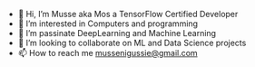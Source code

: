 - 👋 Hi, I’m Musse aka Mos a TensorFlow Certified Developer
- 👀 I’m interested in Computers and programming
- 🌱 I’m passinate DeepLearning and Machine Learning
- 💞️ I’m looking to collaborate on ML and Data Science projects
- 📫 How to reach me mussenigussie@gmail.com

<!---
mussewold/mussewold is a ✨ special ✨ repository because its `README.md` (this file) appears on your GitHub profile.
You can click the Preview link to take a look at your changes.
--->
